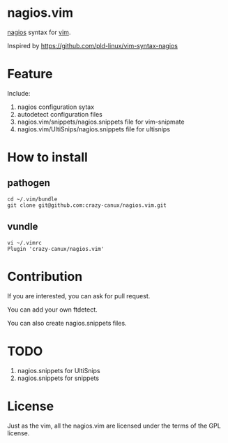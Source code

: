 # nagios.vim

[nagios](https://www.nagios.org) syntax for [vim](http://www.vim.org/).

Inspired by <https://github.com/pld-linux/vim-syntax-nagios>

# Feature

Include:

1. nagios configuration sytax
2. autodetect configuration files
3. nagios.vim/snippets/nagios.snippets file for vim-snipmate
4. nagios.vim/UltiSnips/nagios.snippets file for ultisnips

# How to install

## pathogen

    cd ~/.vim/bundle
    git clone git@github.com:crazy-canux/nagios.vim.git

## vundle

    vi ~/.vimrc
    Plugin 'crazy-canux/nagios.vim'

# Contribution

If you are interested, you can ask for pull request.

You can add your own ftdetect.

You can also create nagios.snippets files.

# TODO

1. nagios.snippets for UltiSnips
2. nagios.snippets for snippets

# License

Just as the vim, all the nagios.vim are licensed under the terms of the GPL license.
